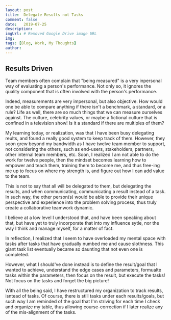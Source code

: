 ```yaml
---
layout: post
title:  Delegate Results not Tasks
comment: false
date:   2019-07-25
description: 
imgUrl: # Removed Google Drive image URL
img: 
tags: [Blog, Work, My Thoughts]
author:
---
```


## Results Driven

Team members often complain that "being measured" is a very inpersonal way of evaluating a person's performance. Not only so, it ignores the quality component that is often involved with the person's performance.

Indeed, measurements are very impersonal, but also objective. How would one be able to compare anything if there isn't a benchmark, a standard, or a rule? Life as well, there are so much things that we can measure ourselves against. The culture, celebrity values, or maybe a fictional culture that is confined in a television show! Is it a standard if there are multiples of them?

My learning today, or realization, was that I have been busy delegating reults, and found a really good system to keep track of them. However, they soon grew beyond my bandwidth as I have twelve team member to support, not considering the others, such as end-users, stakeholders, partners, other internal team members, etc. Soon, I realized I am not able to do the work for twelve people, then the mindset becomes learning how to empower and teach them, training them to become me, and thus free-ing me up to focus on where my strength is, and figure out how I can add value to the team.

This is not to say that all will be delegated to them, but delegating the results, and when communicating, communicating a result instead of a task. In such way, the other person(s) would be able to provide their unique perspective and experience into the problem solving process, thus truly create a collaborative teamwork dynamic.

I believe at a low level I understood that, and have been speaking about that, but have yet to truly incorporate that into my influence sytle, nor the way I think and manage myself, for a matter of fact.

In reflection, I realized that I seem to have overloaded my mental space with tasks after tasks that have gradually numbed me and cause slothness. This giant task list eventually became so daunting that not even one is completed.

However, what I should've done instead is to define the result/goal that I wanted to achieve, understand the edge cases and parameters, formualte tasks within the parameters, then focus on the result, but execute the tasks! Not focus on the tasks and forget the big picture!

With all the being said, I have restructured my organization to track results, isntead of tasks. Of course, there is still tasks under each results/goals, but such way I am reminded of the goal that I'm striving for each time I check and organize my table, thus allowing course-correction if I later realize any of the mis-alignment of the tasks.
